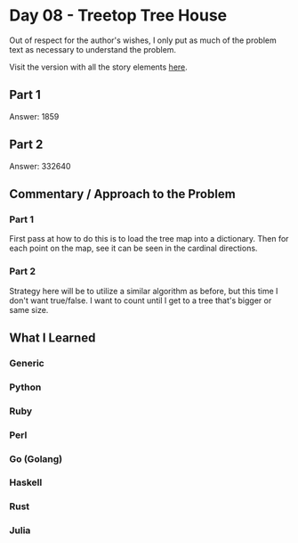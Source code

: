 # Day 08 -  Treetop Tree House

Out of respect for the author's wishes, I only put as much of the problem text as necessary to understand the problem.

Visit the version with all the story elements [here](https://adventofcode.com/2022/day/8).

## Part 1
Answer: 1859
## Part 2
Answer: 332640
## Commentary / Approach to the Problem
### Part 1
First pass at how to do this is to load the tree map into a dictionary. Then for each point on the map, see it can be seen in the cardinal directions.
### Part 2
Strategy here will be to utilize a similar algorithm as before, but this time I don't want true/false. I want to count until I get to a tree that's bigger or same size.
## What I Learned

### Generic

### Python

### Ruby

### Perl

### Go (Golang)

### Haskell

### Rust

### Julia
    